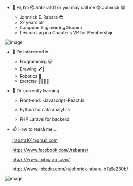 - 👋 Hi, I’m @Jrabara101 or you may call me 😎 Johnrick 😎

  -  Johnrick E. Rabara 😎
  -  22 years old
  -  Computer Engineering Student
  -  Devcon Laguna Chapter's VP for Membership


![image](https://github.com/user-attachments/assets/c84bd96c-6040-493b-885d-3c763190a022)


- 👀 I’m interested in:

  - Programming 💻
  - Drawing 🖌📓
  - Robotics 🤖
  - Exercise 🏃🏋️‍♀️🚴



- 🌱 I’m currently learning:

  - Front-end:
    -Javascript
    -ReactJs

  - Python for data analytics

  - PHP Laravel for backend


- 📫 How to reach me ...
  
  jrabara101@gmail.com 

  https://www.facebook.com/Jrabaraa/

  https://www.instagram.com/

  https://www.linkedin.com/in/johnrick-rabara-b7a6a230b/

![image](https://github.com/user-attachments/assets/dffe3331-14eb-4d46-bdb3-5de9d089228b)

<!---
Jrabara101/Jrabara101 is a ✨ special ✨ repository because its `README.md` (this file) appears on your GitHub profile.
You can click the Preview link to take a look at your changes.
--->

